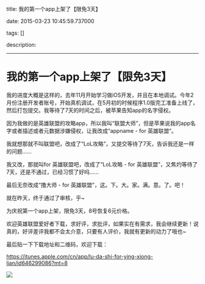 title: 我的第一个app上架了【限免3天】

date: 2015-03-23 10:45:59.737000

tags: []

description: 

---
# 我的第一个app上架了【限免3天】

我的进度大概是这样的，去年11月开始学习做iOS开发，并且在本地调试。今年2月份注册开发者账号，开始真机调试，在5月初的时候程序1.0版完工准备上线了，然后打包提交。我等待了7天的时间之后，被苹果告知app的名字侵权。

因为我做的是英雄联盟的攻略app，所以我叫“联盟大师”，但是苹果说我的app名字或者描述或者元数据涉嫌侵权，让我改成“appname - for 英雄联盟”。

我就想那就不叫联盟吧，改成了“LoL攻略”，又提交等待了7天，告诉我还是一样的问题……

我又改，那就叫for 英雄联盟吧，改成了“LoL攻略 - for 英雄联盟”，又焦灼等待了7天，还是不通过，已经习惯了好吗……

最后无奈改成“撸大师 - for 英雄联盟”，这。下。大。家。满。意。了。吧！

就在昨天，终于通过了审核，乎~

为庆祝第一个app上架，限免3天，8号恢复6元价格。

欢迎英雄联盟爱好者下载，求好评，求批评，如果实在有需求，我会继续更新！说真的，好评差评我都不会太介意，只要有人评价，我就有更新的动力了哦也~

最后贴一下下载地址和二维码，欢迎下载：

<https://itunes.apple.com/cn/app/lu-da-shi-for-ying-xiong-lian/id646299086?mt=8>

![](/files/2013/06/lol-app.jpg)

